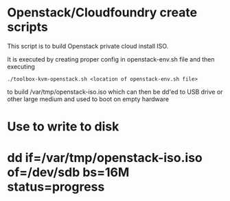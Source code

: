 # Openstack/Cloudfoundry create scripts

This script is to build Openstack private cloud install ISO.  

It is executed by creating proper config in openstack-env.sh file and then executing 

    ./toolbox-kvm-openstack.sh <location of openstack-env.sh file>

to build /var/tmp/openstack-iso.iso which can then be dd'ed to USB drive or other large medium and used to boot on empty hardware

# Use to write to disk
# dd if=/var/tmp/openstack-iso.iso of=/dev/sdb bs=16M status=progress
